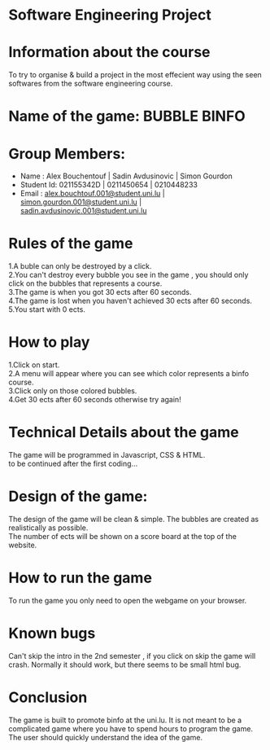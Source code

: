 # Software Engineering Project

# Information about the course
To try to organise & build a project in the most effecient way
using the seen softwares from the software engineering
course.

# Name of the game: BUBBLE BINFO

# Group Members: 

* Name : Alex Bouchentouf | Sadin Avdusinovic | Simon Gourdon
* Student Id: 021155342D | 0211450654 | 0210448233
* Email : alex.bouchtouf.001@student.uni.lu | simon.gourdon.001@student.uni.lu | sadin.avdusinovic.001@student.uni.lu 

# Rules of the game
1.A buble can only be destroyed by a click. <br>
2.You can't destroy every bubble you see in the game , you should only click on the bubbles that represents a course.<br>
3.The game is when you got 30 ects after 60 seconds.<br>
4.The game is lost when you haven't achieved 30 ects after 60 seconds.<br>
5.You start with 0 ects.<br>

# How to play
1.Click on start. <br>
2.A menu will appear where you can see which color represents a binfo course. <br>
3.Click only on those colored bubbles. <br>
4.Get 30 ects after 60 seconds otherwise try again! <br>


# Technical Details about the game
The game will be programmed in Javascript, CSS & HTML. <br>
to be continued after the first coding... <br>

# Design of the game:
The design of the game will be clean & simple. The bubbles are created as realistically as possible. <br>
The number of ects will be shown on a score board at the top of the website.

# How to run the game
To run the game you only need to open the webgame on your browser. <br>

# Known bugs
Can't skip the intro in the 2nd semester , if you click on skip the game will crash. Normally it should work, but there seems to be small html bug.

# Conclusion
The game is built to promote binfo at the uni.lu. It is not meant to be a complicated game where you have to spend hours to program the game.
The user should quickly understand the idea of the game.




